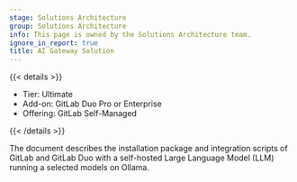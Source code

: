 ```yaml
---
stage: Solutions Architecture
group: Solutions Architecture
info: This page is owned by the Solutions Architecture team.
ignore_in_report: true
title: AI Gateway Solution
---
```


{{< details >}}

- Tier: Ultimate
- Add-on: GitLab Duo Pro or Enterprise
- Offering: GitLab Self-Managed

{{< /details >}}

The document describes the installation package and integration scripts of GitLab and GitLab Duo with a self-hosted Large Language Model (LLM) running a selected models on Ollama.

<!--
Note: This page has been removed from the Global Navigation as it does not contain any content.
When the content is added, you can remove `ignore_in_report: true` from the frontmatter
at the top of the page. Then add it back to the navigation: https://docs.gitlab.com/development/documentation/site_architecture/global_nav/#add-a-navigation-entry
-->
